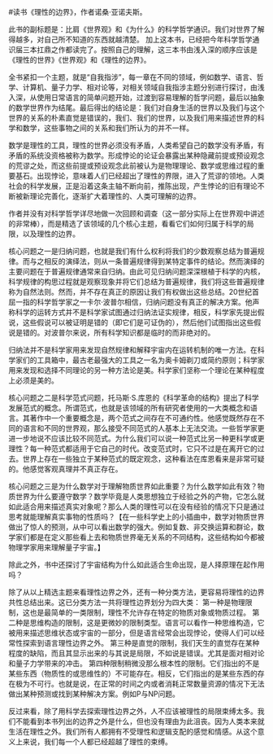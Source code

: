 \#读书《理性的边界》，作者诺桑·亚诺夫斯。

此书的副标题是：比肩《世界观》和《为什么》的科学哲学通识。我们对世界了解得越多，对自己所不知道的东西就越清楚。
加上这本书，已经把今年科学哲学通识届三本扛鼎之作都读完了。按照自己的理解，这三本书由浅入深的顺序应该是《理性的世界》《世界观》和《理性的边界》。

全书紧扣一个主题，就是“自我指涉”，每一章在不同的领域，例如数学、语言、哲学、计算机、量子力学、相对论等，对相关领域自我指涉主题分别进行探讨，由浅入深，从使用日常语言的简单问题开始，过渡到容易理解的哲学问题，最后以抽象的数学世界作为结尾。最后得出的结论是：我们对自身生活的世界以及我们与这个世界的关系的朴素直觉是错误的，我们、我们的世界，以及我们用来描述世界的科学和数学，这些事物之间的关系和我们所认为的并不一样。

数学是理性的工具，理性的世界必须没有矛盾，人类希望自己的数学没有矛盾，有矛盾的系统没资格被称为数学。形成悖论的论证会暴露出某种隐藏前提或预设观念的荒谬之处，而这些前提或预设观念此前被认为是物理理论、数学或思维过程的重要基石。出现悖论，意味着人们已经超出了理性的界限，进入了荒谬的领地。人类社会的科学发展，正是沿着这条主轴不断向前，推陈出现，产生悖论的旧有理论不断被新理论完善化，逐渐扩大着理性的、人类可理解的边界。

作者并没有对科学哲学详尽地做一次回顾和调查（这一部分实际上在世界观中讲述的非常棒），而是精选了该领域的几个核心主题，看看它们如何归属于科学的局限，以及理性的边界。

核心问题之一是归纳问题，也就是我们有什么权利将我们的少数观察总结为普遍规律。而与之相反的演绎法，则从一条普遍规律得到某特定事件的结论。然而演绎的主要问题在于普遍规律通常来自归纳。由此可见归纳问题深深根植于科学的内核，科学规律的构思过程就是观察现象并将它们总结为普遍规律，我们将这些普遍规律称为自然法则。然而，并不存在真正的原因让我们有权做出这些总结。20世纪首屈一指的科学哲学家之一卡尔·波普尔相信，归纳问题没有真正的解决方案。他声称科学的运转方式并不是科学家试图通过归纳法证实规律，相反，科学家先提出假说，这些假说可以被证明是错的（即它们是可证伪的），然后他们试图指出这些假说是错的。对波普尔来说，所有科学知识都是临时的而非绝对的。

归纳法并不是科学家用来发现自然规律和解释宇宙内在运转机制的唯一方法。在科学家们的工具箱中，最古老最强大的工具之一名为奥卡姆剃刀或简约原则；科学家用来发现和选择不同理论的另一种方法论是美。科学家们坚称一个理论在某种程度上必须是美的。

核心问题之二是科学范式问题，托马斯·S.库恩的《科学革命的结构》提出了科学发展范式的概念。所谓范式，也就是该领域的所有研究者使用的一大类概念和语言。其著作中一个重要概念是，两个范式之间存在不可通约性。他感觉既然存在不同的语言和不同的世界观，那么接受不同范式的人基本上无法交流。一些哲学家更进一步地说不应该比较不同范式。为什么我们可以说一种范式比另一种更科学或更理性？每一种范式都适用于它自己的时代。改变范式时，它只不过是在离开它的过去。世界上存在一些独立于某种范式的既定观念，这种看法在库恩看来是非常可疑的。他感觉客观真理并不真正存在。

核心问题之三是为什么数学对于理解物质世界如此重要？为什么数学如此有效？物质世界为什么要遵守数学？数学毕竟是人类思想独立于经验之外的产物，它怎么就如此适合用来描述真实对象呢？那么人类的理性可以在没有经验的情况下只是通过思考就能理解真实事物的性质吗？【在一些科学史上的小插曲中，数学对物质世界做出了惊人的预测，从中可以看出数学的强大。例如复数、非交换运算和群论，数学家们都是在定义那些看上去和物质世界毫无关系的不同结构，这些结构如今都被物理学家用来理解量子宇宙。】

除此之外，书中还探讨了宇宙结构为什么如此适合生命出现，是人择原理在起作用吗？

除了从以上精选主题来看理性边界之外，还有一种分类方法，更容易将理性的边界共性总结出来。这已分类方法一共将理性边界划分为四大类：
第一种是物理限制，这也是最简单的一类限制，理性不允许存在特定的物质对象或物质过程。
第二种是思维构造的限制，这是更微妙的限制类型。语言可以看作一种思维构造，它被用来描述思维状态或宇宙的一部分，但是语言经常会出现悖论，使得人们可以经常性探索到语言理性边界之外。
第三种是直觉的限制，我们天生的直觉存在某种程度的缺陷，而且其显示出来的与其说是局限，不如说是错误。尤其是面对相对论和量子力学带来的冲击。
第四种限制稍微没那么根本性的限制。它们指出的不是某些东西（物质性的或思维性的）不可能存在。相反，它们指出的是某些东西的存在极为不可行。也就是说，在正常的时间之内或者消耗正常数量资源的情况下无法做出某种预测或找到某种解决方案。例如P与NP问题。

反过来看，除了用科学去探索理性边界之外，人不应该被理性的局限束缚太多。我们不能看到本书列出的边界之外是什么，但也没有理由为此沮丧。因为人类本来就生活在理性之外。我们所有人都拥有不受理性和逻辑支配的感觉和情感。从这个意义上来说，我们每一个人都已经超越了理性的束缚。


